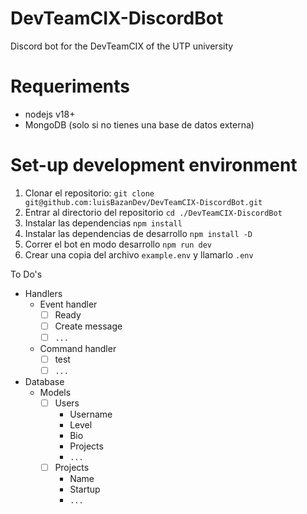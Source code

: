 # DevTeamCIX-DiscordBot

Discord bot for the DevTeamCIX of the UTP university

# Requeriments

- nodejs v18+
- MongoDB (solo si no tienes una base de datos externa)

# Set-up development environment

1. Clonar el repositorio: `git clone git@github.com:luisBazanDev/DevTeamCIX-DiscordBot.git`
2. Entrar al directorio del repositorio `cd ./DevTeamCIX-DiscordBot`
3. Instalar las dependencias `npm install`
4. Instalar las dependencias de desarrollo `npm install -D`
5. Correr el bot en modo desarrollo `npm run dev`
6. Crear una copia del archivo `example.env` y llamarlo `.env`

To Do's

- Handlers
  - Event handler
    - [ ] Ready
    - [ ] Create message
    - [ ] `...`
  - Command handler
    - [ ] test
    - [ ] `...`
- Database
  - Models
    - [ ] Users
      - Username
      - Level
      - Bio
      - Projects
      - `...`
    - [ ] Projects
      - Name
      - Startup
      - `...`
